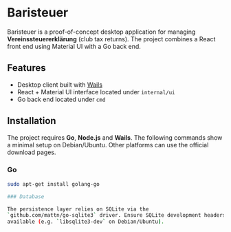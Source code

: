 # Baristeuer

Baristeuer is a proof-of-concept desktop application for managing **Vereinssteuererklärung** (club tax returns). The project combines a React front end using Material UI with a Go back end.

## Features

- Desktop client built with [Wails](https://wails.io/)
- React + Material UI interface located under `internal/ui`
- Go back end located under `cmd`

## Installation

The project requires **Go**, **Node.js** and **Wails**. The following commands show a minimal setup on Debian/Ubuntu. Other platforms can use the official download pages.

### Go

```bash
sudo apt-get install golang-go

### Database

The persistence layer relies on SQLite via the
`github.com/mattn/go-sqlite3` driver. Ensure SQLite development headers are
available (e.g. `libsqlite3-dev` on Debian/Ubuntu).
